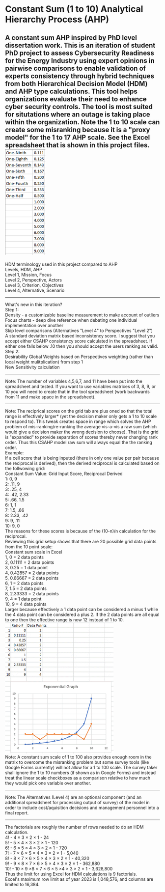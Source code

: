 # Constant Sum (1 to 10) Analytical Hierarchy Process (AHP)
A constant sum AHP inspired by PhD level dissertation work. This is an iteration of student PhD project to assess Cybersecurity Readiness for the Energy Industry using expert opinions in pairwise comparisons to enable validation of experts consistency through hybrid techniques from both Hierarchical Decision Model (HDM) and AHP type calculations. This tool helps organizations evaluate their need to enhance cyber security controls. The tool is most suited for situtations where an outage is taking place within the organization. Note the 1 to 10 scale can create some misranking because it is a "proxy model" for the 1 to 17 AHP scale. See the Excel spreadsheet that is shown in this project files.  
![AHPscale](AHPscale.gif) 
---
HDM terminology used in this project compared to AHP  
Levels, HDM, AHP  
Level 1, Mission, Focus  
Level 2, Perspective, Actors  
Level 3, Criterion, Objectives  
Level 4, Alternative, Scenario  
***
What's new in this iteration?  
Step 1:  
Density - a customizable baseline measurement to make account of outliers  
Focus charts - deep dive reference when debating one individual implementation over another  
Skip level comparisons (Alternatives "Level 4" to Perspectives "Level 2")  
A standard deviation matrix based inconsistency score. I suggest that you accept either CSAHP consistency score calculated in the spreadsheet. If either one falls below .10 then you should accept the users ranking as valid.  
Step 2:  
Desirability Global Weights based on Perspectives weighting (rather than local weight mulitplication) from step 1  
New Sensitivity calculation
***
Note: The number of variables 4,5,6,7, and 11 have been put into the spreadsheet and tested. If you want to use variables matrices of 3, 8, 9, or 10 you will need to create that in the tool spreadsheet (work backwards from 11 and make space in the spreadsheet).  
***
Note: The reciprical scores on the grid tab are plus oned so that the total range is effectively larger* (yet the decision maker only gets a 1 to 10 scale to respond to). This tweak creates space in range which solves the AHP problem of mis-ranking/re-ranking the average vis-a-vis a raw sum (which would give a decision maker the wrong decision to choose). That is the grid is "expanded" to provide separation of scores thereby never changing rank order. Thus this CSAHP model raw sum will always equal the the ranking order.  
Example:  
If a cell score that is being inputed (there in only one value per pair because the reciprocal is derived), then the derived reciprocal is calculated based on the follwowing grid:  
Constant Sum Value: Grid Input Score, Reciprocal Derived  
1: 0, 9  
2: .11, 9  
3: .25, 4  
4: .42, 2.33  
5: .66, 1.5  
6: 1, 1  
7: 1.5, .66  
8: 2.33, .42  
9: 9, .11  
10: 9, 0  
The reasons for these scores is because of the (10-n)/n calculation for the reciprocal.  
Reviewing this grid setup shows that there are 20 possible grid data points from the 10 point scale:  
Constant sum scale in Excel  
1,	0   = 2 data points  
2,	0.11111   = 2 data points  
3,	0.25  = 1 data point  
4,	0.42857   = 2 data points  
5,	0.66667   = 2 data points  
6,	1   = 2 data points  
7,	1.5   = 2 data points  
8,	2.33333   = 2 data points  
9,	4   = 1 data point  
10,	9   = 4 data points  
Larger because effectively a 1 data point can be considered a minus 1 while the 4 data point can be considered a plus 2. If the 2 data points are all equal to one then the effective range is now 12 instead of 1 to 10.  
![Scale](scale.gif)  
Note: A constant sum scale of 1 to 100 also provides enough room in the matrix to overcome the misranking problem but some survey tools (like Google Forms currently) will not allow for a 1 to 100 scale. The survey taker shall ignore the 1 to 10 numbers (if shown as in Google Forms) and instead treat the linear scale checkboxes as a comparison relative to how much they would pick one variable over another. 
***
Note: The Alternatives (Level 4) are an optional component (and an additional spreadsheet for processing output of survey) of the model in order to include cost/aquisition decisions and management personnel into a final report.
***
The factorials are roughly the number of rows needed to do an HDM calculation.  
4! - 4 × 3 × 2 × 1 - 24  
5! - 5 × 4 × 3 × 2 × 1 - 120  
6! - 6 × 5 × 4 × 3 × 2 × 1 - 720  
7! - 7 × 6 × 5 × 4 × 3 × 2 × 1 - 5,040  
8! - 8 × 7 × 6 × 5 × 4 × 3 × 2 × 1 - 40,320  
9! - 9 × 8 × 7 × 6 × 5 × 4 × 3 × 2 × 1 - 362,880  
10! - 10 × 9 ×8 × 7 × 6 × 5 ×4 × 3 × 2 × 1 - 3,628,800  
Thus the limit for using Excel for HDM calculations is 9 factorials.  
Excel's maximum row limit as of year 2023 is 1,048,576, and columns are limited to 16,384.  
